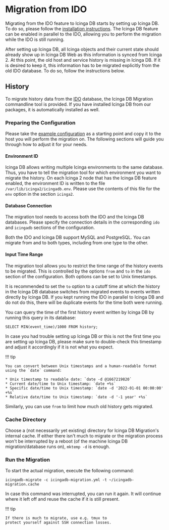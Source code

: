 # Migration from IDO

Migrating from the IDO feature to Icinga DB starts by setting up Icinga DB. To
do so, please follow the [installation instructions]. The Icinga DB feature can
be enabled in parallel to the IDO, allowing you to perform the migration while
the IDO is still running.

After setting up Icinga DB, all Icinga objects and their current state should
already show up in Icinga DB Web as this information is synced from Icinga 2.
At this point, the old host and service history is missing in Icinga DB. If it
is desired to keep it, this information has to be migrated explicitly from the
old IDO database. To do so, follow the instructions below.

## History

To migrate history data from the [IDO] database, the Icinga DB Migration
commandline tool is provided. If you have installed Icinga DB from our
packages, it is automatically installed as well.

### Preparing the Configuration

Please take the [example configuration] as a starting point and copy it to the
host you will perform the migration on.  The following sections will guide you
through how to adjust it for your needs.

#### Environment ID

Icinga DB allows writing multiple Icinga environments to the same database.
Thus, you have to tell the migration tool for which environment you want to
migrate the history. On each Icinga 2 node that has the Icinga DB feature
enabled, the environment ID is written to the file
`/var/lib/icinga2/icingadb.env`. Please use the contents of this file for the
`env` option in the section `icinga2`.

#### Database Connection

The migration tool needs to access both the IDO and the Icinga DB databases.
Please specify the connection details in the corresponding `ido` and `icingadb`
sections of the configuration.

Both the IDO and Icinga DB support MySQL and PostgreSQL. You can migrate from
and to both types, including from one type to the other.

#### Input Time Range

The migration tool allows you to restrict the time range of the history events
to be migrated. This is controlled by the options `from` and `to` in the `ido`
section of the configuration. Both options can be set to Unix timestamps.

It is recommended to set the `to` option to a cutoff time at which the history
in the Icinga DB database switches from migrated events to events written
directly by Icinga DB. If you kept running the IDO in parallel to Icinga DB and
do not do this, there will be duplicate events for the time both were running.

You can query the time of the first history event written by Icinga DB by
running this query in its database:

```
SELECT MIN(event_time)/1000 FROM history;
```

In case you had trouble setting up Icinga DB or this is not the first time you
are setting up Icinga DB, please make sure to double-check this timestamp and
adjust it accordingly if it is not what you expect.

!!! tip

    You can convert between Unix timestamps and a human-readable format using the `date` command:

    * Unix timestamp to readable date: `date -d @1667219820`
    * Current date/time to Unix timestamp: `date +%s`
    * Specific date/time to Unix timestamp: `date -d '2022-01-01 00:00:00' +%s`
    * Relative date/time to Unix timestamp: `date -d '-1 year' +%s`

Similarly, you can use `from` to limit how much old history gets migrated.

### Cache Directory

Choose a (not necessarily yet existing) directory for Icinga DB Migration's
internal cache. If either there isn't much to migrate or the migration
process won't be interrupted by a reboot (of the machine
Icinga DB migration/database runs on), `mktemp -d` is enough.

### Run the Migration

To start the actual migration, execute the following command:

```shell
icingadb-migrate -c icingadb-migration.yml -t ~/icingadb-migration.cache
```

In case this command was interrupted, you can run it again. It will continue
where it left off and reuse the cache if it is still present.

!!! tip

    If there is much to migrate, use e.g. tmux to
    protect yourself against SSH connection losses.

[installation instructions]: 02-Installation.md
[IDO]: https://icinga.com/docs/icinga-2/latest/doc/14-features/#ido-database-db-ido
[example configuration]: icingadb-migration.example.yml

